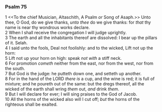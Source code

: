 ### Psalm 75

1 <<To the chief Musician, Altaschith, A Psalm *or* Song of Asaph.>> Unto thee, O God, do we give thanks, *unto thee* do we give thanks: for *that* thy name is near thy wondrous works declare.  
2 When I shall receive the congregation I will judge uprightly.  
3 The earth and all the inhabitants thereof are dissolved: I bear up the pillars of it. Selah.  
4 I said unto the fools, Deal not foolishly: and to the wicked, Lift not up the horn:  
5 Lift not up your horn on high: speak *not with* a stiff neck.  
6 For promotion *cometh* neither from the east, nor from the west, nor from the south.  
7 But God *is* the judge: he putteth down one, and setteth up another.  
8 For in the hand of the LORD *there is* a cup, and the wine is red; it is full of mixture; and he poureth out of the same: but the dregs thereof, all the wicked of the earth shall wring *them* out, *and* drink *them*.  
9 But I will declare for ever; I will sing praises to the God of Jacob.  
10 All the horns of the wicked also will I cut off; *but* the horns of the righteous shall be exalted.  
